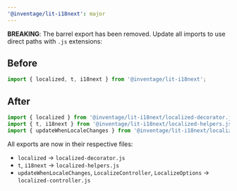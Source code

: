 ```yaml
---
'@inventage/lit-i18next': major
---
```


**BREAKING**: The barrel export has been removed. Update all imports to use direct paths with `.js` extensions:

## Before

```typescript
import { localized, t, i18next } from '@inventage/lit-i18next';
```

## After

```typescript
import { localized } from '@inventage/lit-i18next/localized-decorator.js';
import { t, i18next } from '@inventage/lit-i18next/localized-helpers.js';
import { updateWhenLocaleChanges } from '@inventage/lit-i18next/localized-controller.js';
```

All exports are now in their respective files:

- `localized` → `localized-decorator.js`
- `t`, `i18next` → `localized-helpers.js`
- `updateWhenLocaleChanges`, `LocalizeController`, `LocalizeOptions` → `localized-controller.js`

